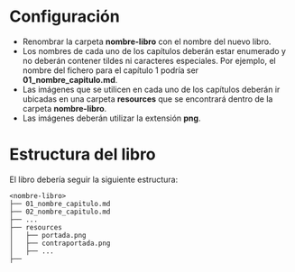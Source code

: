# Configuración

- Renombrar la carpeta **nombre-libro** con el nombre del nuevo libro.
- Los nombres de cada uno de los capítulos deberán estar enumerado y no deberán
  contener tildes ni caracteres especiales. Por ejemplo, el nombre del fichero para
  el capítulo 1 podría ser **01_nombre_capitulo.md**.
- Las imágenes que se utilicen en cada uno de los capítulos deberán ir
  ubicadas en una carpeta **resources** que se encontrará dentro de la
  carpeta **nombre-libro**.
- Las imágenes deberán utilizar la extensión **png**.

# Estructura del libro

El libro debería seguir la siguiente estructura:

```
<nombre-libro>
├── 01_nombre_capitulo.md
├── 02_nombre_capitulo.md
├── ...
├── resources
│   ├── portada.png
│   ├── contraportada.png
│   ├── ...
├── 

```
